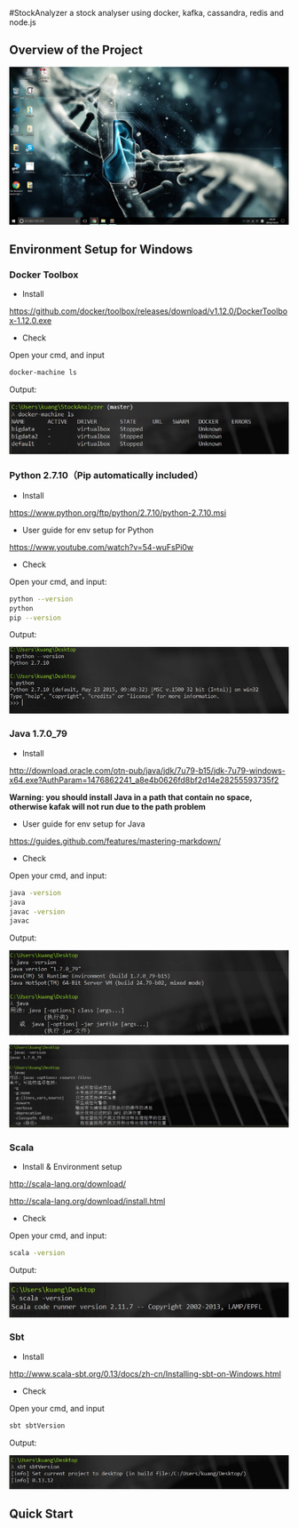 #StockAnalyzer
a stock analyser using docker, kafka, cassandra, redis and node.js 
## Overview of the Project 

![Image of overview](https://github.com/ZhengKuang/StockAnalyzer/blob/master/images/overview.JPG)

## Environment Setup for Windows
### Docker Toolbox

 - Install

https://github.com/docker/toolbox/releases/download/v1.12.0/DockerToolbox-1.12.0.exe

 - Check

Open your cmd, and input
```sh
docker-machine ls
```
Output:

![Image of docker](https://github.com/ZhengKuang/StockAnalyzer/blob/master/images/docker-machine%20ls.JPG)

### Python 2.7.10（Pip automatically included）

 - Install

https://www.python.org/ftp/python/2.7.10/python-2.7.10.msi

 - User guide for env setup for Python

https://www.youtube.com/watch?v=54-wuFsPi0w

 - Check

Open your cmd, and input:
```sh
python --version
python
pip --version
```
Output:

![Image of python](https://github.com/ZhengKuang/StockAnalyzer/blob/master/images/python.JPG)

### Java 1.7.0_79

 - Install

http://download.oracle.com/otn-pub/java/jdk/7u79-b15/jdk-7u79-windows-x64.exe?AuthParam=1476862241_a8e4b0626fd8bf2d14e28255593735f2

**Warning: you should install Java in a path that contain no space, otherwise kafak will not run due to the path problem**

 - User guide for env setup for Java

https://guides.github.com/features/mastering-markdown/

 - Check

Open your cmd, and input:
```sh
java -version
java
javac -version
javac
```
Output:

![Image of Java](https://github.com/ZhengKuang/StockAnalyzer/blob/master/images/Java.JPG)

![Image of Javac](https://github.com/ZhengKuang/StockAnalyzer/blob/master/images/javac.JPG)

### Scala 

 - Install & Environment setup
 
http://scala-lang.org/download/

http://scala-lang.org/download/install.html

 - Check

Open your cmd, and input:
```sh
scala -version
```
Output:

![Image of scala](https://github.com/ZhengKuang/StockAnalyzer/blob/master/images/scala.JPG)

### Sbt

 - Install

http://www.scala-sbt.org/0.13/docs/zh-cn/Installing-sbt-on-Windows.html

 - Check

Open your cmd, and input 
```sh
sbt sbtVersion
```
Output:

![Image of sbt](https://github.com/ZhengKuang/StockAnalyzer/blob/master/images/sbt.JPG)

## Quick Start 

